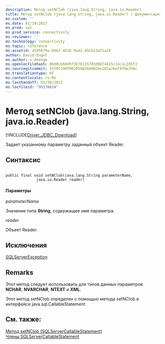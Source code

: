 ```yaml
---
description: Метод setNClob (java.lang.String, java.io.Reader)
title: Метод setNClob (java.lang.String, java.io.Reader) | Документация Майкрософт
ms.custom: ''
ms.date: 01/19/2017
ms.prod: sql
ms.prod_service: connectivity
ms.reviewer: ''
ms.technology: connectivity
ms.topic: reference
ms.assetid: a595679a-89b7-4b18-9ad2-d9cb13af2a28
author: David-Engel
ms.author: v-daenge
ms.openlocfilehash: 86d0cb60d9f3b76115703d8874415c14c1c2d5f3
ms.sourcegitcommit: 33f0f190f962059826e002be165a2bef4f9e350c
ms.translationtype: HT
ms.contentlocale: ru-RU
ms.lasthandoff: 01/30/2021
ms.locfileid: "99178814"
---
```

# <a name="setnclob-method-javalangstring-javaioreader"></a>Метод setNClob (java.lang.String, java.io.Reader)
[!INCLUDE[Driver_JDBC_Download](../../../includes/driver_jdbc_download.md)]

  Задает указанному параметру заданный объект Reader.  
  
## <a name="syntax"></a>Синтаксис  
  
```  
  
public final void setNClob(java.lang.String parameterName,  
              java.io.Reader reader)  
```  
  
#### <a name="parameters"></a>Параметры  
 *parameterName*  
  
 Значение типа **String**, содержащее имя параметра.  
  
 *reader*  
  
 Объект Reader.  
  
## <a name="exceptions"></a>Исключения  
 [SQLServerException](../../../connect/jdbc/reference/sqlserverexception-class.md)  
  
## <a name="remarks"></a>Remarks  
 Этот метод следует использовать для типов данных параметров **NCHAR**, **NVARCHAR**, **NTEXT** и **XML**.  
  
 Этот метод setNClob определен с помощью метода setNClob в интерфейсе java.sql.CallableStatement.  
  
## <a name="see-also"></a>См. также:  
 [Метод setNClob (SQLServerCallableStatement)](../../../connect/jdbc/reference/setnclob-method-sqlservercallablestatement.md)   
 [Члены SQLServerCallableStatement](../../../connect/jdbc/reference/sqlservercallablestatement-members.md)  
  
  
